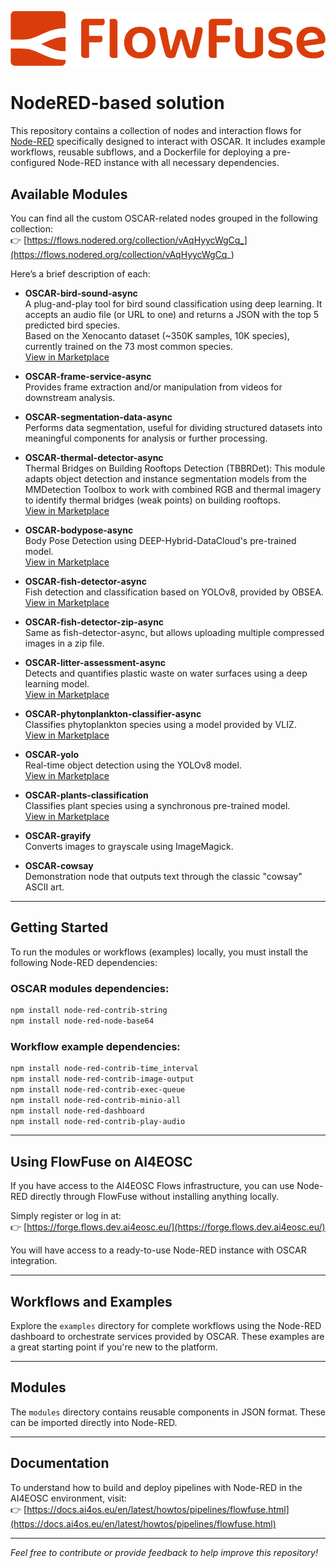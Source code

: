 ![FlowFuse Logo](https://raw.githubusercontent.com/ai4os/ai4-compose/main/img/ff-logo--wordmark--light.png) 

# NodeRED-based solution

This repository contains a collection of nodes and interaction flows for [Node-RED](https://nodered.org/) specifically designed to interact with OSCAR. It includes example workflows, reusable subflows, and a Dockerfile for deploying a pre-configured Node-RED instance with all necessary dependencies.

## Available Modules

You can find all the custom OSCAR-related nodes grouped in the following collection:  
👉 [https://flows.nodered.org/collection/vAqHyycWgCq_](https://flows.nodered.org/collection/vAqHyycWgCq_)

Here’s a brief description of each:

- **OSCAR-bird-sound-async**   
  A plug-and-play tool for bird sound classification using deep learning. It accepts an audio file (or URL to one) and returns a JSON with the top 5 predicted bird species.  
  Based on the Xenocanto dataset (~350K samples, 10K species), currently trained on the 73 most common species.  
  [View in Marketplace](https://marketplace.deep-hybrid-datacloud.eu/modules/deep-oc-birds-audio-classification-tf.html)

- **OSCAR-frame-service-async**  
  Provides frame extraction and/or manipulation from videos for downstream analysis.  

- **OSCAR-segmentation-data-async**  
  Performs data segmentation, useful for dividing structured datasets into meaningful components for analysis or further processing.

- **OSCAR-thermal-detector-async**  
  Thermal Bridges on Building Rooftops Detection (TBBRDet): This module adapts object detection and instance segmentation models from the MMDetection Toolbox to work with combined RGB and thermal imagery to identify thermal bridges (weak points) on building rooftops.  
  [View in Marketplace](https://dashboard.cloud.ai4eosc.eu/catalog/modules/thermal-bridges-rooftops-detector) 

- **OSCAR-bodypose-async**  
  Body Pose Detection using DEEP-Hybrid-DataCloud's pre-trained model.  
  [View in Marketplace](https://marketplace.deep-hybrid-datacloud.eu/modules/deep-oc-posenet-tf.html)

- **OSCAR-fish-detector-async**  
  Fish detection and classification based on YOLOv8, provided by OBSEA.  
  [View in Marketplace](https://dashboard.cloud.ai4eosc.eu/catalog/modules/obsea-fish-detection)

- **OSCAR-fish-detector-zip-async**  
  Same as fish-detector-async, but allows uploading multiple compressed images in a zip file.

- **OSCAR-litter-assessment-async**  
  Detects and quantifies plastic waste on water surfaces using a deep learning model.  
  [View in Marketplace](https://marketplace.deep-hybrid-datacloud.eu/modules/uc-cleluschko-deep-oc-litter-assessment-service.html)

- **OSCAR-phytonplankton-classifier-async**  
  Classifies phytoplankton species using a model provided by VLIZ.  
  [View in Marketplace](https://marketplace.deep-hybrid-datacloud.eu/modules/deep-oc-phytoplankton-classification-tf.html)

- **OSCAR-yolo**  
  Real-time object detection using the YOLOv8 model.  
  [View in Marketplace](https://marketplace.deep-hybrid-datacloud.eu/modules/deep-oc-yolov8-api.html)

- **OSCAR-plants-classification**  
  Classifies plant species using a synchronous pre-trained model.  
  [View in Marketplace](https://marketplace.deep-hybrid-datacloud.eu/modules/deep-oc-plants-classification-tf.html)

- **OSCAR-grayify**  
  Converts images to grayscale using ImageMagick.

- **OSCAR-cowsay**  
  Demonstration node that outputs text through the classic "cowsay" ASCII art.

---

## Getting Started

To run the modules or workflows (examples) locally, you must install the following Node-RED dependencies:

### OSCAR modules dependencies:

```bash
npm install node-red-contrib-string
npm install node-red-node-base64
```

### Workflow example dependencies:

```bash
npm install node-red-contrib-time_interval
npm install node-red-contrib-image-output
npm install node-red-contrib-exec-queue
npm install node-red-contrib-minio-all
npm install node-red-dashboard
npm install node-red-contrib-play-audio
```

---

## Using FlowFuse on AI4EOSC

If you have access to the AI4EOSC Flows infrastructure, you can use Node-RED directly through FlowFuse without installing anything locally.

Simply register or log in at:  
👉 [https://forge.flows.dev.ai4eosc.eu/](https://forge.flows.dev.ai4eosc.eu/)

You will have access to a ready-to-use Node-RED instance with OSCAR integration.

---

## Workflows and Examples

Explore the `examples` directory for complete workflows using the Node-RED dashboard to orchestrate services provided by OSCAR. These examples are a great starting point if you're new to the platform.

---

## Modules

The `modules` directory contains reusable components in JSON format. These can be imported directly into Node-RED.

---

## Documentation

To understand how to build and deploy pipelines with Node-RED in the AI4EOSC environment, visit:  
👉 [https://docs.ai4os.eu/en/latest/howtos/pipelines/flowfuse.html](https://docs.ai4os.eu/en/latest/howtos/pipelines/flowfuse.html)

---

*Feel free to contribute or provide feedback to help improve this repository!*
